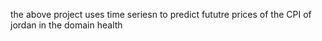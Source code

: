 the above project uses time seriesn to predict fututre prices of the CPI of jordan in the domain health
